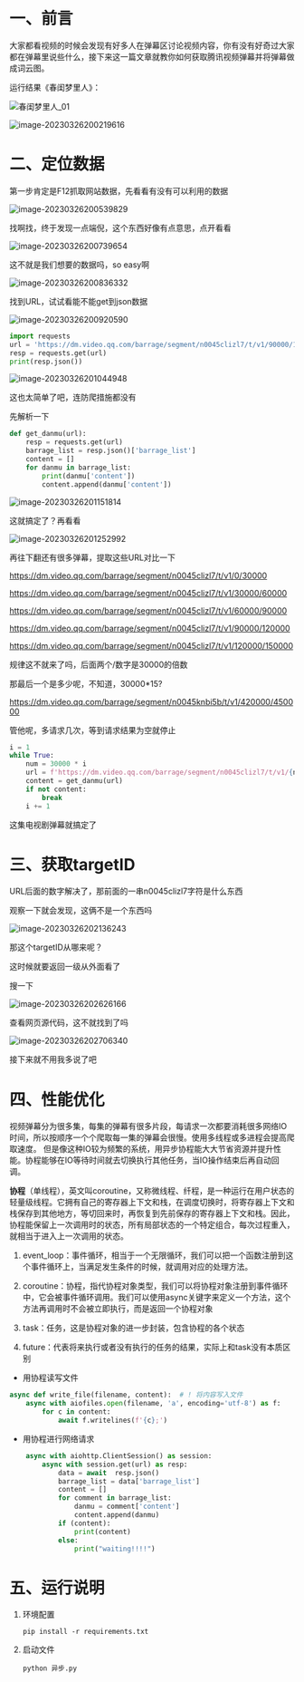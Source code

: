 # 一、前言

大家都看视频的时候会发现有好多人在弹幕区讨论视频内容，你有没有好奇过大家都在弹幕里说些什么，接下来这一篇文章就教你如何获取腾讯视频弹幕并将弹幕做成词云图。

运行结果《春闺梦里人》：

![春闺梦里人_01](./assets/春闺梦里人_01.png)

![image-20230326200219616](./assets/image-20230326200219616.png)

# 二、定位数据

第一步肯定是F12抓取网站数据，先看看有没有可以利用的数据

![image-20230326200539829](./assets/image-20230326200539829.png)

找啊找，终于发现一点端倪，这个东西好像有点意思，点开看看

![image-20230326200739654](./assets/image-20230326200739654.png)

这不就是我们想要的数据吗，so easy啊

![image-20230326200836332](./assets/image-20230326200836332.png)

找到URL，试试看能不能get到json数据

![image-20230326200920590](./assets/image-20230326200920590.png)

```Python
import requests
url = 'https://dm.video.qq.com/barrage/segment/n0045clizl7/t/v1/90000/120000'
resp = requests.get(url)
print(resp.json())
```

![image-20230326201044948](./assets/image-20230326201044948.png)

这也太简单了吧，连防爬措施都没有

先解析一下

```Python
def get_danmu(url):
    resp = requests.get(url)
    barrage_list = resp.json()['barrage_list']
    content = []
    for danmu in barrage_list:
        print(danmu['content'])
        content.append(danmu['content'])
```

![image-20230326201151814](./assets/image-20230326201151814.png)

这就搞定了？再看看

![image-20230326201252992](./assets/image-20230326201252992.png)

再往下翻还有很多弹幕，提取这些URL对比一下

https://dm.video.qq.com/barrage/segment/n0045clizl7/t/v1/0/30000

https://dm.video.qq.com/barrage/segment/n0045clizl7/t/v1/30000/60000

https://dm.video.qq.com/barrage/segment/n0045clizl7/t/v1/60000/90000

https://dm.video.qq.com/barrage/segment/n0045clizl7/t/v1/90000/120000

https://dm.video.qq.com/barrage/segment/n0045clizl7/t/v1/120000/150000

规律这不就来了吗，后面两个/数字是30000的倍数

那最后一个是多少呢，不知道，30000*15?

https://dm.video.qq.com/barrage/segment/n0045knbi5b/t/v1/420000/450000

管他呢，多请求几次，等到请求结果为空就停止

```Python
i = 1
while True:
    num = 30000 * i
    url = f'https://dm.video.qq.com/barrage/segment/n0045clizl7/t/v1/{num - 30000}/{num}'
    content = get_danmu(url)
    if not content:
        break
    i += 1
```

这集电视剧弹幕就搞定了

# 三、获取targetID

URL后面的数字解决了，那前面的一串n0045clizl7字符是什么东西

观察一下就会发现，这俩不是一个东西吗

![image-20230326202136243](./assets/image-20230326202136243.png)

那这个targetID从哪来呢？

这时候就要返回一级从外面看了

搜一下

![image-20230326202626166](./assets/image-20230326202626166.png)

查看网页源代码，这不就找到了吗

![image-20230326202706340](./assets/image-20230326202706340.png)

接下来就不用我多说了吧

# 四、性能优化

视频弹幕分为很多集，每集的弹幕有很多片段，每请求一次都要消耗很多网络IO时间，所以按顺序一个个爬取每一集的弹幕会很慢。使用多线程或多进程会提高爬取速度。
但是像这种IO较为频繁的系统，用异步协程能大大节省资源并提升性能。协程能够在IO等待时间就去切换执行其他任务，当IO操作结束后再自动回调。

**协程**（单线程），英文叫coroutine，又称微线程、纤程，是一种运行在用户状态的轻量级线程。它拥有自己的寄存器上下文和栈，在调度切换时，将寄存器上下文和栈保存到其他地方，等切回来时，再恢复到先前保存的寄存器上下文和栈。因此，协程能保留上一次调用时的状态，所有局部状态的一个特定组合，每次过程重入，就相当于进入上一次调用的状态。

1. event_loop：事件循环，相当于一个无限循环，我们可以把一个函数注册到这个事件循环上，当满足发生条件的时候，就调用对应的处理方法。

2. coroutine：协程，指代协程对象类型，我们可以将协程对象注册到事件循环中，它会被事件循环调用。我们可以使用async关键字来定义一个方法，这个方法再调用时不会被立即执行，而是返回一个协程对象

3. task：任务，这是协程对象的进一步封装，包含协程的各个状态

4. future：代表将来执行或者没有执行的任务的结果，实际上和task没有本质区别



* 用协程读写文件

```python
async def write_file(filename, content):  # ! 将内容写入文件  
    async with aiofiles.open(filename, 'a', encoding='utf-8') as f:  
        for c in content:  
            await f.writelines(f'{c};')
```

* 用协程进行网络请求

```python
    async with aiohttp.ClientSession() as session:
        async with session.get(url) as resp:
            data = await  resp.json()
            barrage_list = data['barrage_list']
            content = []
            for comment in barrage_list:
                danmu = comment['content']
                content.append(danmu)
            if (content):
                print(content)
            else:
                print("waiting!!!!")
```

# 五、运行说明

1. 环境配置
   
   ```shell
   pip install -r requirements.txt
   ```

2. 启动文件
   
   ```shell
   python 异步.py
   ```
